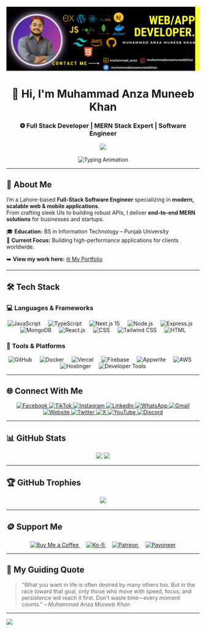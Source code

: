 ![Design and Development](https://raw.githubusercontent.com/muhammadanzamuneebkhan/muhammadanzamuneebkhan/master/githubbanner.jpg)

<div align="center">
  <h1>👋 Hi, I'm Muhammad Anza Muneeb Khan</h1>
  <h3>❂ Full Stack Developer | MERN Stack Expert | Software Engineer</h3>
  
  <a href="https://yourcompanywebsite.com" target="_blank">
    <img src="https://img.shields.io/badge/🌐%20Visit%20My%20Portfolio-0D1117?style=for-the-badge&logo=google-chrome&logoColor=white" height="40" />
  </a>
</div>

<p align="center">
  <img 
    src="https://readme-typing-svg.demolab.com?font=Fira+Code&size=22&pause=1000&color=16A34A&center=true&vCenter=true&width=800&lines=Building+Scalable+Web+and+Mobile+Apps;Crafting+Modern+UI+with+React+and+TailwindCSS;API+Development+%26+Third-Party+Integration;Performance+Optimization+%26+Bug+Fixing;Delivering+End-to-End+MERN+Solutions;Cloud+Deployment+on+AWS+%26+Vercel" 
    alt="Typing Animation" 
  />
</p>

---

## 📜 About Me
I’m a Lahore-based **Full-Stack Software Engineer** specializing in **modern, scalable web & mobile applications**.  
From crafting sleek UIs to building robust APIs, I deliver **end-to-end MERN solutions** for businesses and startups.  

🎓 **Education:** BS in Information Technology – Punjab University  
💼 **Current Focus:** Building high-performance applications for clients worldwide.  

➡️ **View my work here:** [🌐 My Portfolio](https://yourcompanywebsite.com)

---

## 🛠 Tech Stack

### 💻 Languages & Frameworks
<div align="center">
  <img src="https://skillicons.dev/icons?i=js" height="60" alt="JavaScript" />
  <img width="12" />
  <img src="https://skillicons.dev/icons?i=ts" height="60" alt="TypeScript" />
  <img width="12" />
  <img src="https://skillicons.dev/icons?i=nextjs" height="60" alt="Next.js 15" />
  <img width="12" />
  <img src="https://skillicons.dev/icons?i=nodejs" height="60" alt="Node.js" />
  <img width="12" />
  <img src="https://skillicons.dev/icons?i=express" height="60" alt="Express.js" />
  <img width="12" />
  <img src="https://skillicons.dev/icons?i=mongodb" height="60" alt="MongoDB" />
  <img width="12" />
  <img src="https://skillicons.dev/icons?i=react" height="60" alt="React.js" />
  <img width="12" />
  <img src="https://skillicons.dev/icons?i=css" height="60" alt="CSS" />
  <img width="12" />
  <img src="https://skillicons.dev/icons?i=tailwind" height="60" alt="Tailwind CSS" />
  <img width="12" />
  <img src="https://skillicons.dev/icons?i=html" height="60" alt="HTML" />
</div>

### 🔧 Tools & Platforms
<p align="center">
  <img src="https://skillicons.dev/icons?i=github" height="40" alt="GitHub" />
  <img width="12" />
  <img src="https://cdn.jsdelivr.net/gh/devicons/devicon/icons/docker/docker-plain-wordmark.svg" height="40" alt="Docker" />
  <img width="12" />
  <img src="https://skillicons.dev/icons?i=vercel" height="40" alt="Vercel" />
  <img width="12" />
  <img src="https://cdn.jsdelivr.net/gh/devicons/devicon/icons/firebase/firebase-plain-wordmark.svg" height="40" alt="Firebase" />
  <img width="12" />
  <img src="https://skillicons.dev/icons?i=appwrite" height="40" alt="Appwrite" />
  <img width="12" />
  <img src="https://skillicons.dev/icons?i=aws" height="40" alt="AWS" />
  <img width="12" />
  <img src="https://img.shields.io/badge/Hostinger-%23633E95.svg?style=for-the-badge&logo=hostinger&logoColor=white" height="40" alt="Hostinger" />
  <img width="12" />
  <img src="https://skillicons.dev/icons?i=devto" height="40" alt="Developer Tools" />
</p>

---

## 🌐 Connect With Me
<div align="center">
  <a href="https://www.facebook.com/yourusername" target="_blank">
    <img src="https://img.shields.io/static/v1?message=Facebook&logo=facebook&label=&color=1877F2&logoColor=white&style=for-the-badge" height="35" alt="Facebook" />
  </a>
  <a href="https://www.tiktok.com/@yourusername" target="_blank">
    <img src="https://img.shields.io/static/v1?message=TikTok&logo=tiktok&label=&color=000000&logoColor=white&style=for-the-badge" height="35" alt="TikTok" />
  </a>
  <a href="https://www.instagram.com/yourusername" target="_blank">
    <img src="https://img.shields.io/static/v1?message=Instagram&logo=instagram&label=&color=E4405F&logoColor=white&style=for-the-badge" height="35" alt="Instagram" />
  </a>
  <a href="https://www.linkedin.com/in/yourusername" target="_blank">
    <img src="https://img.shields.io/static/v1?message=LinkedIn&logo=linkedin&label=&color=0077B5&logoColor=white&style=for-the-badge" height="35" alt="LinkedIn" />
  </a>
  <a href="https://wa.me/yourphonenumber" target="_blank">
    <img src="https://img.shields.io/static/v1?message=WhatsApp&logo=whatsapp&label=&color=25D366&logoColor=white&style=for-the-badge" height="35" alt="WhatsApp" />
  </a>
  <a href="mailto:your.email@example.com" target="_blank">
    <img src="https://img.shields.io/static/v1?message=Gmail&logo=gmail&label=&color=D14836&logoColor=white&style=for-the-badge" height="35" alt="Gmail" />
  </a>
  <a href="https://yourwebsite.com" target="_blank">
    <img src="https://img.shields.io/static/v1?message=Website&logo=google-chrome&label=&color=4285F4&logoColor=white&style=for-the-badge" height="35" alt="Website" />
  </a>
  <a href="https://twitter.com/yourusername" target="_blank">
    <img src="https://img.shields.io/static/v1?message=Twitter&logo=twitter&label=&color=1DA1F2&logoColor=white&style=for-the-badge" height="35" alt="Twitter" />
  </a>
  <a href="https://x.com/yourusername" target="_blank">
    <img src="https://img.shields.io/static/v1?message=X&logo=x&label=&color=000000&logoColor=white&style=for-the-badge" height="35" alt="X" />
  </a>
  <a href="https://www.youtube.com/@yourusername" target="_blank">
    <img src="https://img.shields.io/static/v1?message=YouTube&logo=youtube&label=&color=FF0000&logoColor=white&style=for-the-badge" height="35" alt="YouTube" />
  </a>
  <a href="https://discord.com/users/yourusername" target="_blank">
    <img src="https://img.shields.io/static/v1?message=Discord&logo=discord&label=&color=7289DA&logoColor=white&style=for-the-badge" height="35" alt="Discord" />
  </a>
</div>

---

## 📊 GitHub Stats
<div align="center">
  <img src="https://github-readme-stats.vercel.app/api?username=muhammadanzamuneebkhan&theme=dark&hide_border=true&show_icons=true&count_private=true" />
  <img src="https://github-readme-stats.vercel.app/api/top-langs/?username=muhammadanzamuneebkhan&theme=dark&hide_border=true&layout=compact" />
</div>

---

## 🏆 GitHub Trophies
<div align="center">
  <img src="https://github-profile-trophy.vercel.app/?username=muhammadanzamuneebkhan&theme=radical&no-frame=false&no-bg=true&margin-w=4" />
</div>

---

## 🪙 Support Me
<p align="center">
  <a href="https://www.buymeacoffee.com/yourusername">
    <img height="28" src="https://img.shields.io/badge/Buy%20Me%20a%20Coffee-ffdd00?style=for-the-badge&logo=buy-me-a-coffee&logoColor=black" alt="Buy Me a Coffee">
  </a>
  &nbsp;&nbsp;&nbsp;
  <a href="https://ko-fi.com/yourusername">
    <img height="28" src="https://img.shields.io/badge/Ko--fi-F16061?style=for-the-badge&logo=ko-fi&logoColor=white" alt="Ko-fi">
  </a>
  &nbsp;&nbsp;&nbsp;
  <a href="https://www.patreon.com/yourusername">
    <img height="28" src="https://img.shields.io/badge/Patreon-F96854?style=for-the-badge&logo=patreon&logoColor=white" alt="Patreon">
  </a>
  &nbsp;&nbsp;&nbsp;
  <a href="https://www.payoneer.com/">
    <img height="28" src="https://img.shields.io/badge/Payoneer-FF4800?style=for-the-badge&logo=payoneer&logoColor=white" alt="Payoneer">
  </a>
</p>

---

## 🧠 My Guiding Quote
> "What you want in life is often desired by many others too. But in the race toward that goal, only those who move with speed, focus, and persistence will reach it first. Don’t waste time—every moment counts." – *Muhammad Anza Muneeb Khan*  

---

[![](https://visitcount.itsvg.in/api?id=muhammadanzamuneebkhan&icon=0&color=0)](https://visitcount.itsvg.in)
